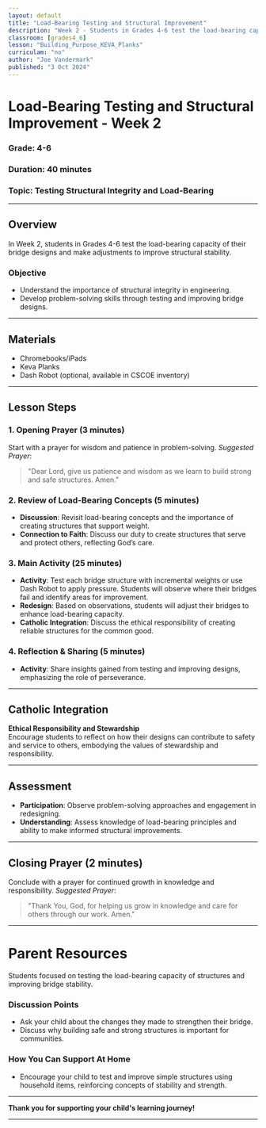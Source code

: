 ```yaml
---
layout: default
title: "Load-Bearing Testing and Structural Improvement"
description: "Week 2 - Students in Grades 4-6 test the load-bearing capacity of their bridge structures and make structural improvements."
classroom: [grades4_6]
lesson: "Building_Purpose_KEVA_Planks"
curriculam: "no"
author: "Joe Vandermark"
published: "3 Oct 2024"
---
```


# Load-Bearing Testing and Structural Improvement - Week 2

### **Grade**: 4-6  
### **Duration**: 40 minutes  
### **Topic**: Testing Structural Integrity and Load-Bearing

---

## **Overview**
In Week 2, students in Grades 4-6 test the load-bearing capacity of their bridge designs and make adjustments to improve structural stability.

### **Objective**
- Understand the importance of structural integrity in engineering.
- Develop problem-solving skills through testing and improving bridge designs.

---

## **Materials**
- Chromebooks/iPads
- Keva Planks
- Dash Robot (optional, available in CSCOE inventory)

---

## **Lesson Steps**

### **1. Opening Prayer (3 minutes)**
Start with a prayer for wisdom and patience in problem-solving.
_Suggested Prayer_:  
> "Dear Lord, give us patience and wisdom as we learn to build strong and safe structures. Amen."

### **2. Review of Load-Bearing Concepts (5 minutes)**
- **Discussion**: Revisit load-bearing concepts and the importance of creating structures that support weight.
- **Connection to Faith**: Discuss our duty to create structures that serve and protect others, reflecting God’s care.

### **3. Main Activity (25 minutes)**
- **Activity**: Test each bridge structure with incremental weights or use Dash Robot to apply pressure. Students will observe where their bridges fail and identify areas for improvement.
- **Redesign**: Based on observations, students will adjust their bridges to enhance load-bearing capacity.
- **Catholic Integration**: Discuss the ethical responsibility of creating reliable structures for the common good.

### **4. Reflection & Sharing (5 minutes)**
- **Activity**: Share insights gained from testing and improving designs, emphasizing the role of perseverance.

---

## **Catholic Integration**
**Ethical Responsibility and Stewardship**  
Encourage students to reflect on how their designs can contribute to safety and service to others, embodying the values of stewardship and responsibility.

---

## **Assessment**
- **Participation**: Observe problem-solving approaches and engagement in redesigning.
- **Understanding**: Assess knowledge of load-bearing principles and ability to make informed structural improvements.

---

## **Closing Prayer (2 minutes)**
Conclude with a prayer for continued growth in knowledge and responsibility.
_Suggested Prayer_:  
> "Thank You, God, for helping us grow in knowledge and care for others through our work. Amen."

---

# Parent Resources

Students focused on testing the load-bearing capacity of structures and improving bridge stability.

### **Discussion Points**
- Ask your child about the changes they made to strengthen their bridge.
- Discuss why building safe and strong structures is important for communities.

### **How You Can Support At Home**
- Encourage your child to test and improve simple structures using household items, reinforcing concepts of stability and strength.

---

**Thank you for supporting your child's learning journey!**

---
